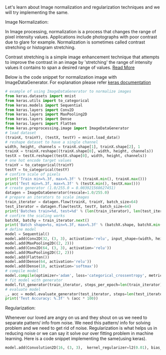 Let's learn about Image normalization and regularization techniques and we will try implementing the same.

Image Normalization:

In Image processing, normalization is a process that changes the range of pixel intensity values. Applications include photographs with poor contrast due to glare for example. Normalization is sometimes called contrast stretching or histogram stretching.

Contrast stretching is a simple image enhancement technique that attempts to improve the contrast in an image by 'stretching' the range of intensity values it contains to span a desired range of values. [Read More](<http://homepages.inf.ed.ac.uk/rbf/HIPR2/stretch.htm>)

Below is the code snippet for normalization image with ImageDataGenerator. For explanation please refer [keras documentation](<https://machinelearningmastery.com/how-to-normalize-center-and-standardize-images-with-the-imagedatagenerator-in-keras/>)

```python
# example of using ImageDataGenerator to normalize images
from keras.datasets import mnist
from keras.utils import to_categorical
from keras.models import Sequential
from keras.layers import Conv2D
from keras.layers import MaxPooling2D
from keras.layers import Dense
from keras.layers import Flatten
from keras.preprocessing.image import ImageDataGenerator
# load dataset
(trainX, trainY), (testX, testY) = mnist.load_data()
# reshape dataset to have a single channel
width, height, channels = trainX.shape[1], trainX.shape[2], 1
trainX = trainX.reshape((trainX.shape[0], width, height, channels))
testX = testX.reshape((testX.shape[0], width, height, channels))
# one hot encode target values
trainY = to_categorical(trainY)
testY = to_categorical(testY)
# confirm scale of pixels
print('Train min=%.3f, max=%.3f' % (trainX.min(), trainX.max()))
print('Test min=%.3f, max=%.3f' % (testX.min(), testX.max()))
# create generator (1.0/255.0 = 0.003921568627451)
datagen = ImageDataGenerator(rescale=1.0/255.0)
# prepare an iterators to scale images
train_iterator = datagen.flow(trainX, trainY, batch_size=64)
test_iterator = datagen.flow(testX, testY, batch_size=64)
print('Batches train=%d, test=%d' % (len(train_iterator), len(test_iterator)))
# confirm the scaling works
batchX, batchy = train_iterator.next()
print('Batch shape=%s, min=%.3f, max=%.3f' % (batchX.shape, batchX.min(), batchX.max()))
# define model
model = Sequential()
model.add(Conv2D(32, (3, 3), activation='relu', input_shape=(width, height, channels)))
model.add(MaxPooling2D((2, 2)))
model.add(Conv2D(64, (3, 3), activation='relu'))
model.add(MaxPooling2D((2, 2)))
model.add(Flatten())
model.add(Dense(64, activation='relu'))
model.add(Dense(10, activation='softmax'))
# compile model
model.compile(optimizer='adam', loss='categorical_crossentropy', metrics=['accuracy'])
# fit model with generator
model.fit_generator(train_iterator, steps_per_epoch=len(train_iterator), epochs=5)
# evaluate model
_, acc = model.evaluate_generator(test_iterator, steps=len(test_iterator), verbose=0)
print('Test Accuracy: %.3f' % (acc * 100))
```

Regularization:

Whenever our loved are angry on us and they shout on us we need to separate pattern/ info from noise. We need this pattern/ info for solving problem and we need to get rid of noise. Regularization is what helps us in reducing noise or we can say it solve our over fitting problem in machine learning. Here is a code snippet implementing the same(using keras). 

```python
model.add(Convolution2D(16, (3, 3),  kernel_regularizer=l2(0.01), bias_regularizer=l2(0.01),activation='relu'))
```

